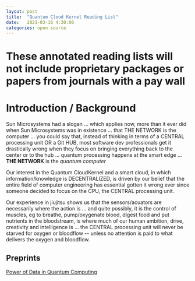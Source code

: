 ```yaml
---
layout: post
title:  "Quantum Cloud Kernel Reading List"
date:   2021-03-16 4:30:00
categories: open source
---
```



# These annotated reading lists will not include proprietary packages or papers from journals with a pay wall 



# Introduction / Background

Sun Microsystems had a slogan ... which applies now, more than it ever did when Sun Microsystems was in existence ... that THE NETWORK is the computer ... you could say that, instead of thinking in terms of a CENTRAL processing unit OR a Git HUB, most software dev professionals get it drastically wrong when they focus on bringing everything back to the center or to the hub ... quantum processing happens at the smart edge ... **THE NETWORK** is the *quantum computer* 

Our interest in the Quantum CloudKernel and a smart cloud, in which information/knowledge is DECENTRALIZED, is driven by our belief that the entire field of computer engineering has essential gotten it wrong ever since someone decided to focus on the CPU, the CENTRAL processing unit.

Our experience in jiujitsu shows us that the sensors/acuators are necessarily where the action is ... and quite possibly, it is the control of muscles, eg to breathe, pump/oxygenate blood, digest food and put nutrients in the bloodstream, is where much of our human ambition, drive, creativity and intelligence is ... the CENTRAL processing unit will never be starved for oxygen or bloodflow -- unless no attention is paid to what delivers the oxygen and bloodflow.

## Preprints

[Power of Data in Quantum Computing](https://www.connectedpapers.com/main/e61b45b7bce67b8d9f99c11ae55e0996c9ab7787/Power-of-data-in-quantum-machine-learning/graph)